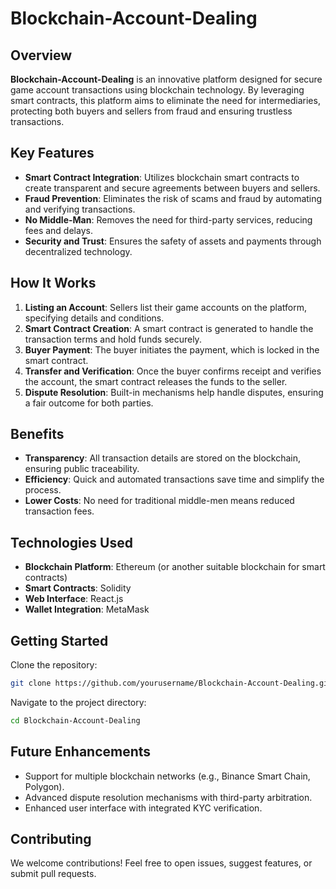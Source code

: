 # Blockchain-Account-Dealing

## Overview

**Blockchain-Account-Dealing** is an innovative platform designed for secure game account transactions using blockchain technology. By leveraging smart contracts, this platform aims to eliminate the need for intermediaries, protecting both buyers and sellers from fraud and ensuring trustless transactions.

## Key Features

- **Smart Contract Integration**: Utilizes blockchain smart contracts to create transparent and secure agreements between buyers and sellers.
- **Fraud Prevention**: Eliminates the risk of scams and fraud by automating and verifying transactions.
- **No Middle-Man**: Removes the need for third-party services, reducing fees and delays.
- **Security and Trust**: Ensures the safety of assets and payments through decentralized technology.

## How It Works

1. **Listing an Account**: Sellers list their game accounts on the platform, specifying details and conditions.
2. **Smart Contract Creation**: A smart contract is generated to handle the transaction terms and hold funds securely.
3. **Buyer Payment**: The buyer initiates the payment, which is locked in the smart contract.
4. **Transfer and Verification**: Once the buyer confirms receipt and verifies the account, the smart contract releases the funds to the seller.
5. **Dispute Resolution**: Built-in mechanisms help handle disputes, ensuring a fair outcome for both parties.

## Benefits

- **Transparency**: All transaction details are stored on the blockchain, ensuring public traceability.
- **Efficiency**: Quick and automated transactions save time and simplify the process.
- **Lower Costs**: No need for traditional middle-men means reduced transaction fees.

## Technologies Used

- **Blockchain Platform**: Ethereum (or another suitable blockchain for smart contracts)
- **Smart Contracts**: Solidity
- **Web Interface**: React.js
- **Wallet Integration**: MetaMask

## Getting Started

Clone the repository:
```bash
git clone https://github.com/yourusername/Blockchain-Account-Dealing.git
```

Navigate to the project directory:
```bash
cd Blockchain-Account-Dealing
```
<!--
Install dependencies:
```bash
npm install
```

Deploy the smart contracts:
Use Truffle or Hardhat for local deployment:
```bash
truffle migrate --network development
```

Run the web interface:
```bash
npm start
```
-->
## Future Enhancements

- Support for multiple blockchain networks (e.g., Binance Smart Chain, Polygon).
- Advanced dispute resolution mechanisms with third-party arbitration.
- Enhanced user interface with integrated KYC verification.

## Contributing

We welcome contributions! Feel free to open issues, suggest features, or submit pull requests.
